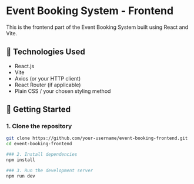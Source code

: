 # Event Booking System - Frontend

This is the frontend part of the Event Booking System built using React and Vite.

## 🧰 Technologies Used

- React.js
- Vite
- Axios (or your HTTP client)
- React Router (if applicable)
- Plain CSS / your chosen styling method

## 🚀 Getting Started

### 1. Clone the repository

```bash
git clone https://github.com/your-username/event-booking-frontend.git
cd event-booking-frontend

### 2. Install dependencies
npm install

### 3. Run the development server
npm run dev
